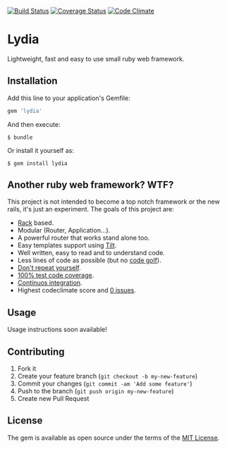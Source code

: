 [![Build Status](https://travis-ci.org/MirkoMignini/lydia.svg)](https://travis-ci.org/MirkoMignini/lydia)
[![Coverage Status](https://coveralls.io/repos/MirkoMignini/lydia/badge.svg?branch=master&service=github)](https://coveralls.io/github/MirkoMignini/lydia?branch=master)
[![Code Climate](https://codeclimate.com/github/MirkoMignini/lydia/badges/gpa.svg)](https://codeclimate.com/github/MirkoMignini/lydia)

# Lydia

Lightweight, fast and easy to use small ruby web framework.

## Installation

Add this line to your application's Gemfile:

```ruby
gem 'lydia'
```

And then execute:

    $ bundle

Or install it yourself as:

    $ gem install lydia

## Another ruby web framework? WTF?

This project is not intended to become a top notch framework or the new rails, it's just an experiment. 
The goals of this project are:

* [Rack](https://github.com/rack/rack/) based.
* Modular (Router, Application...).
* A powerful router that works stand alone too.
* Easy templates support using [Tilt](https://github.com/rtomayko/tilt).
* Well written, easy to read and to understand code.
* Less lines of code as possible (but no [code golf](https://en.wikipedia.org/wiki/Code_golf)).
* [Don't repeat yourself](https://en.wikipedia.org/wiki/Don%27t_repeat_yourself).
* [100% test code coverage](https://coveralls.io/github/MirkoMignini/lydia?branch=master).
* [Continuos integration](https://travis-ci.org/MirkoMignini/lydia).
* Highest codeclimate score and [0 issues](https://codeclimate.com/github/MirkoMignini/lydia/issues).

## Usage

Usage instructions soon available!

## Contributing

1. Fork it
2. Create your feature branch (`git checkout -b my-new-feature`)
3. Commit your changes (`git commit -am 'Add some feature'`)
4. Push to the branch (`git push origin my-new-feature`)
5. Create new Pull Request

## License

The gem is available as open source under the terms of the [MIT License](http://opensource.org/licenses/MIT).

